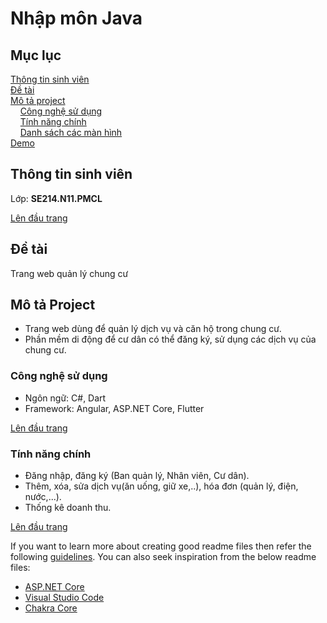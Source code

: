 ﻿# Nhập môn Java
<a name="top"><a>
## Mục lục

[Thông tin sinh viên](#info)\
[Đề tài](#topic)\
[Mô tả project](#project)\
&nbsp;&nbsp;&nbsp; [Công nghệ sử dụng](#use)\
&nbsp;&nbsp;&nbsp; [Tính năng chính](#main-feature)\
&nbsp;&nbsp;&nbsp; [Danh sách các màn hình](#screen)\
[Demo](#demo)

## Thông tin sinh viên <a name="info"></a>

Lớp: **SE214.N11.PMCL** 


[Lên đầu trang](#top)
## Đề tài <a name="topic"></a>

Trang web quản lý chung cư

## Mô tả Project <a name="project"></a>

- Trang web dùng để quản lý dịch vụ và căn hộ trong chung cư.
- Phần mềm di động để cư dân có thể đăng ký, sử dụng các dịch vụ của chung cư.

### Công nghệ sử dụng <a name="use"></a>

- Ngôn ngữ: C#, Dart
- Framework: Angular, ASP.NET Core, Flutter

[Lên đầu trang](#top)
### Tính năng chính <a name="main-feature"></a>
- Đăng nhập, đăng ký (Ban quản lý, Nhân viên, Cư dân).
- Thêm, xóa, sửa dịch vụ(ăn uống, giữ xe,..), hóa đơn (quản lý, điện, nước,...).
- Thống kê doanh thu.
  
[Lên đầu trang](#top)


If you want to learn more about creating good readme files then refer the following [guidelines](https://docs.microsoft.com/en-us/azure/devops/repos/git/create-a-readme?view=azure-devops). You can also seek inspiration from the below readme files:
- [ASP.NET Core](https://github.com/aspnet/Home)
- [Visual Studio Code](https://github.com/Microsoft/vscode)
- [Chakra Core](https://github.com/Microsoft/ChakraCore)